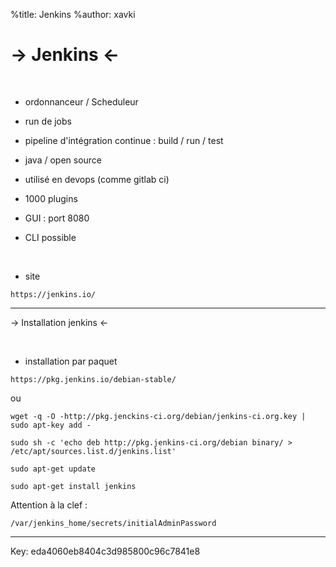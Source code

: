 %title: Jenkins
%author: xavki

-> Jenkins <-
========


<br>


* ordonnanceur / Scheduleur

- run de jobs

- pipeline d'intégration continue : build / run / test

- java / open source

- utilisé en devops (comme gitlab ci)

- 1000 plugins

- GUI : port 8080

- CLI possible

<br>


* site

```
https://jenkins.io/
```

----------------------------------------------------------------------------------------

-> Installation jenkins <-



<br>


* installation par paquet


```
https://pkg.jenkins.io/debian-stable/

```

ou


```
wget -q -O -http://pkg.jenckins-ci.org/debian/jenkins-ci.org.key | sudo apt-key add -

sudo sh -c 'echo deb http://pkg.jenkins-ci.org/debian binary/ > /etc/apt/sources.list.d/jenkins.list'

sudo apt-get update

sudo apt-get install jenkins
```


Attention à la clef : 

```
/var/jenkins_home/secrets/initialAdminPassword
```

----------------------------------------------------------------------------


Key:
eda4060eb8404c3d985800c96c7841e8

